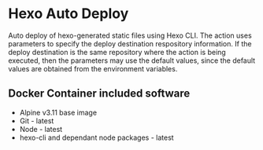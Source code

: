 # Hexo Auto Deploy

Auto deploy of hexo-generated static files using Hexo CLI.
The action uses parameters to specify the deploy destination respository information.
If the deploy destination is the same repository where the action is being executed, then the parameters may use the default values, since the default values are obtained from the environment variables.

## Docker Container included software
- Alpine v3.11 base image
- Git - latest
- Node - latest
- hexo-cli and dependant node packages - latest